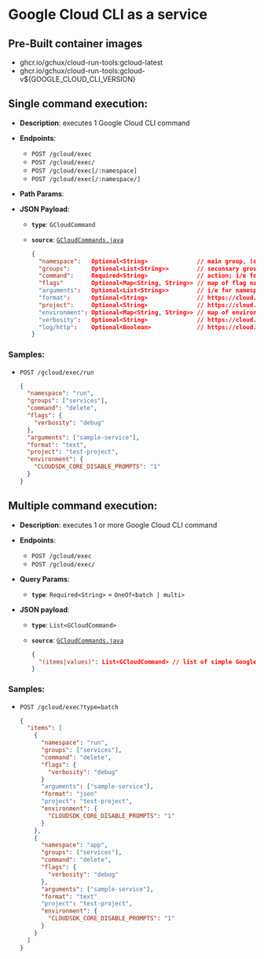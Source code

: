 # Google Cloud CLI as a service

## Pre-Built container images

- ghcr.io/gchux/cloud-run-tools:gcloud-latest
- ghcr.io/gchux/cloud-run-tools:gcloud-v${GOOGLE_CLOUD_CLI_VERSION}

## Single command execution:

- **Description**: executes 1 Google Cloud CLI command

- **Endpoints**:

  - `POST /gcloud/exec`
  - `POST /gcloud/exec/`
  - `POST /gcloud/exec[/:namespace]`
  - `POST /gcloud/exec[/:namespace/]`

- **Path Params**:

- **JSON Payload**:

  - **`type`**: `GCloudCommand`
  - **`source`**: [`GCloudCommands.java`](https://github.com/gchux/cloud-run-tools/blob/main/model/src/main/java/dev/chux/gcp/crun/model/GCloudCommands.java)

    ```json
    {
      "namespace":   Optional<String>              // main group, (optional if path param `namespace` is defined); i/e: `run`, `app`, `storage`, etc...
      "groups":      Optional<List<String>>        // seconsary groups; i/e for namespace `run`: [`services`] or [`revisions`], etc...
      "command":     Required<String>              // action; i/e for namespace `run` and groups [`services`]: `update`, `delete`, etc...
      "flags"        Optional<Map<String, String>> // map of flag names –without dashes– to values; i/e: `{"project":"sample-project"}`
      "arguments":   Optional<List<String>>        // i/e for namespace `run`, groups [`services`], and action `delete`: `service-name`
      "format":      Optional<String>              // https://cloud.google.com/sdk/gcloud/reference#--format ; i/e: `text`, `json`, `yaml`, etc...
      "project":     Optional<String>              // https://cloud.google.com/sdk/gcloud/reference#--project ; i/e: `test-project`
      "environment": Optional<Map<String, String>> // map of environment variables names to values; i/e: `{"CLOUDSDK_CORE_DISABLE_PROMPTS":"1"}`
      "verbosity":   Optional<String>              // https://cloud.google.com/sdk/gcloud/reference#--verbosity ; i/e: `debug`
      "log/http":    Optional<Boolean>             // https://cloud.google.com/sdk/gcloud/reference#--log-http ; OneOf<true | false>
    }
    ```

### Samples:

- `POST /gcloud/exec/run`

  ```json
  {
    "namespace": "run",
    "groups": ["services"],
    "command": "delete",
    "flags": {
      "verbosity": "debug"
    },
    "arguments": ["sample-service"],
    "format": "text",
    "project": "test-project",
    "environment": {
      "CLOUDSDK_CORE_DISABLE_PROMPTS": "1"
    }
  }
  ```

## Multiple command execution:

- **Description**: executes 1 or more Google Cloud CLI command

- **Endpoints**:

  - `POST /gcloud/exec`
  - `POST /gcloud/exec/`

- **Query Params**:

  - **`type`**: `Required<String>` = `OneOf<batch | multi>`

- **JSON payload**:

  - **`type`**: `List<GCloudCommand>`
  - **`source`**: [`GCloudCommands.java`](https://github.com/gchux/cloud-run-tools/blob/main/model/src/main/java/dev/chux/gcp/crun/model/GCloudCommands.java)

    ```json
    {
      "(items|values)": List<GCloudCommand> // list of simple Google Cloud CLI commands to be executed
    }
    ```

### Samples:

- `POST /gcloud/exec?type=batch`
  ```json
  {
    "items": [
      {
        "namespace": "run",
        "groups": ["services"],
        "command": "delete",
        "flags": {
          "verbosity": "debug"
        }
        "arguments": ["sample-service"],
        "format": "json"
        "project": "test-project",
        "environment": {
          "CLOUDSDK_CORE_DISABLE_PROMPTS": "1"
        }
      },
      {
        "namespace": "app",
        "groups": ["services"],
        "command": "delete",
        "flags": {
          "verbosity": "debug"
        },
        "arguments": ["sample-service"],
        "format": "text"
        "project": "test-project",
        "environment": {
          "CLOUDSDK_CORE_DISABLE_PROMPTS": "1"
        }
      }
    ]
  }
  ```
